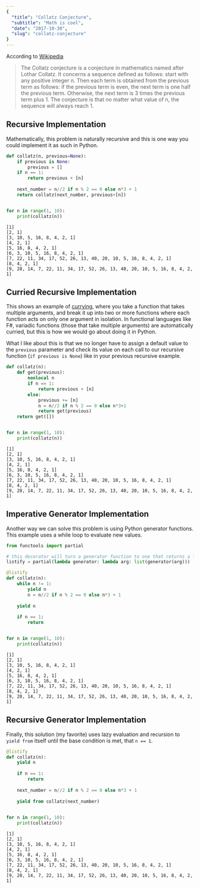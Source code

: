 ```yaml
---
{
  "title": "Collatz Conjecture",
  "subtitle": "Math is cool",
  "date": "2017-10-30",
  "slug": "collatz-conjecture"
}
---
```

<!--more-->

According to [Wikipedia](https://en.wikipedia.org/wiki/Collatz_conjecture)

>The Collatz conjecture is a conjecture in mathematics named after Lothar Collatz. It concerns a sequence defined as follows: start with any positive integer n. Then each term is obtained from the previous term as follows: if the previous term is even, the next term is one half the previous term. Otherwise, the next term is 3 times the previous term plus 1. The conjecture is that no matter what value of n, the sequence will always reach 1.

## Recursive Implementation

Mathematically, this problem is naturally recursive and this is one way you could implement it as such in Python.


```python
def collatz(n, previous=None):
    if previous is None:
        previous = []
    if n == 1:
        return previous + [n]
    
    next_number = n//2 if n % 2 == 0 else n*3 + 1
    return collatz(next_number, previous+[n])


for n in range(1, 10):
    print(collatz(n))
```

    [1]
    [2, 1]
    [3, 10, 5, 16, 8, 4, 2, 1]
    [4, 2, 1]
    [5, 16, 8, 4, 2, 1]
    [6, 3, 10, 5, 16, 8, 4, 2, 1]
    [7, 22, 11, 34, 17, 52, 26, 13, 40, 20, 10, 5, 16, 8, 4, 2, 1]
    [8, 4, 2, 1]
    [9, 28, 14, 7, 22, 11, 34, 17, 52, 26, 13, 40, 20, 10, 5, 16, 8, 4, 2, 1]


## Curried Recursive Implementation

This shows an example of [currying](https://en.wikipedia.org/wiki/Currying), where you take a function that takes multiple arguments, and break it up into two or more functions where each function acts on only one argument in isolation. In functional languages like F#, variadic functions (those that take multiple arguments) are automatically curried, but this is how we would go about doing it in Python. 

What I like about this is that we no longer have to assign a default value to the `previous` parameter and check its value on each call to our recursive function (`if previous is None`) like in your previous recursive example.


```python
def collatz(n):
    def get(previous):
        nonlocal n
        if n == 1:
            return previous + [n]
        else:
            previous += [n]
            n = n//2 if n % 2 == 0 else n*3+1
            return get(previous)
    return get([])


for n in range(1, 10):
    print(collatz(n))
```

    [1]
    [2, 1]
    [3, 10, 5, 16, 8, 4, 2, 1]
    [4, 2, 1]
    [5, 16, 8, 4, 2, 1]
    [6, 3, 10, 5, 16, 8, 4, 2, 1]
    [7, 22, 11, 34, 17, 52, 26, 13, 40, 20, 10, 5, 16, 8, 4, 2, 1]
    [8, 4, 2, 1]
    [9, 28, 14, 7, 22, 11, 34, 17, 52, 26, 13, 40, 20, 10, 5, 16, 8, 4, 2, 1]


## Imperative Generator Implementation

Another way we can solve this problem is using Python generator functions. This example uses a while loop to evaluate new values.


```python
from functools import partial

# this decorator will turn a generator function to one that returns a list
listify = partial(lambda generator: lambda arg: list(generator(arg)))
```

```python
@listify
def collatz(n):
    while n != 1:
        yield n
        n = n//2 if n % 2 == 0 else n*3 + 1
        
    yield n
    
    if n == 1:
        return 


for n in range(1, 10):
    print(collatz(n))
```

    [1]
    [2, 1]
    [3, 10, 5, 16, 8, 4, 2, 1]
    [4, 2, 1]
    [5, 16, 8, 4, 2, 1]
    [6, 3, 10, 5, 16, 8, 4, 2, 1]
    [7, 22, 11, 34, 17, 52, 26, 13, 40, 20, 10, 5, 16, 8, 4, 2, 1]
    [8, 4, 2, 1]
    [9, 28, 14, 7, 22, 11, 34, 17, 52, 26, 13, 40, 20, 10, 5, 16, 8, 4, 2, 1]


## Recursive Generator Implementation

Finally, this solution (my favorite) uses lazy evaluation and recursion to `yield from` itself until the base condition is met, that `n == 1`.


```python
@listify
def collatz(n):
    yield n
    
    if n == 1:
        return
    
    next_number = n//2 if n % 2 == 0 else n*3 + 1
    
    yield from collatz(next_number) 
        

for n in range(1, 10):
    print(collatz(n))
```

    [1]
    [2, 1]
    [3, 10, 5, 16, 8, 4, 2, 1]
    [4, 2, 1]
    [5, 16, 8, 4, 2, 1]
    [6, 3, 10, 5, 16, 8, 4, 2, 1]
    [7, 22, 11, 34, 17, 52, 26, 13, 40, 20, 10, 5, 16, 8, 4, 2, 1]
    [8, 4, 2, 1]
    [9, 28, 14, 7, 22, 11, 34, 17, 52, 26, 13, 40, 20, 10, 5, 16, 8, 4, 2, 1]


